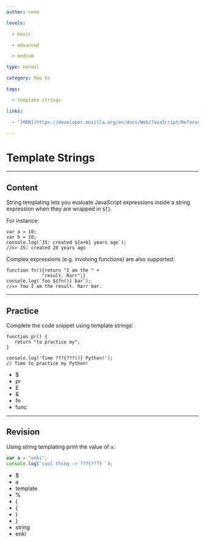 ```yaml
---
author: nene

levels:

  - basic

  - advanced

  - medium

type: normal

category: how to

tags:

  - template strings

links:

  - '[MDN](https://developer.mozilla.org/en/docs/Web/JavaScript/Reference/template_strings){website}'

---
```


# Template Strings

---

## Content

String templating lets you evaluate JavaScript expressions inside a string expression when they are wrapped in `${}`.

For instance:

```
var a = 10;
var b = 10;
console.log(`JS: created ${a+b} years ago`);
//=> JS: created 20 years ago
```

Complex expressions (e.g. involving functions) are also supported:

```
function fn(){return "I am the " +
             "result. Rarr";}
console.log(`foo ${fn()} bar`);
//=> foo I am the result. Rarr bar.
```

---

## Practice

Complete the code snippet using template strings:

```
function pr() {
   return "to practice my";
}

console.log('Time ???{???()} Python!');
// Time to practice my Python!
```

- $
- pr
- £
- &
- fn
- func

---

## Revision

Using string templating print the value of `a`:

```javascript
var a = "enki";
console.log(`cool thing -> ???{???} `);
```

- $
- a
- template
- %
- (
- {
- )
- }
- string
- enki
